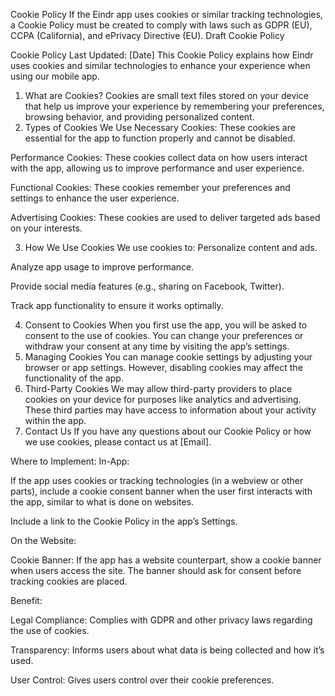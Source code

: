 Cookie Policy
If the Eindr app uses cookies or similar tracking technologies, a Cookie Policy must be created to comply with laws such as GDPR (EU), CCPA (California), and ePrivacy Directive (EU).
Draft Cookie Policy

Cookie Policy
Last Updated: [Date]
This Cookie Policy explains how Eindr uses cookies and similar technologies to enhance your experience when using our mobile app.
1. What are Cookies? Cookies are small text files stored on your device that help us improve your experience by remembering your preferences, browsing behavior, and providing personalized content.
2. Types of Cookies We Use
Necessary Cookies: These cookies are essential for the app to function properly and cannot be disabled.

Performance Cookies: These cookies collect data on how users interact with the app, allowing us to improve performance and user experience.

Functional Cookies: These cookies remember your preferences and settings to enhance the user experience.

Advertising Cookies: These cookies are used to deliver targeted ads based on your interests.

3. How We Use Cookies We use cookies to:
Personalize content and ads.

Analyze app usage to improve performance.

Provide social media features (e.g., sharing on Facebook, Twitter).

Track app functionality to ensure it works optimally.

4. Consent to Cookies When you first use the app, you will be asked to consent to the use of cookies. You can change your preferences or withdraw your consent at any time by visiting the app’s settings.
5. Managing Cookies You can manage cookie settings by adjusting your browser or app settings. However, disabling cookies may affect the functionality of the app.
6. Third-Party Cookies We may allow third-party providers to place cookies on your device for purposes like analytics and advertising. These third parties may have access to information about your activity within the app.
7. Contact Us If you have any questions about our Cookie Policy or how we use cookies, please contact us at [Email].

Where to Implement:
In-App:

If the app uses cookies or tracking technologies (in a webview or other parts), include a cookie consent banner when the user first interacts with the app, similar to what is done on websites.

Include a link to the Cookie Policy in the app’s Settings.

On the Website:

Cookie Banner: If the app has a website counterpart, show a cookie banner when users access the site. The banner should ask for consent before tracking cookies are placed.

Benefit:

Legal Compliance: Complies with GDPR and other privacy laws regarding the use of cookies.

Transparency: Informs users about what data is being collected and how it’s used.

User Control: Gives users control over their cookie preferences.

